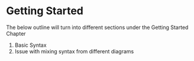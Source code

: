 # Getting Started

The below outline will turn into different sections under the Getting Started Chapter

1. Basic Syntax
2. Issue with mixing syntax from different diagrams
